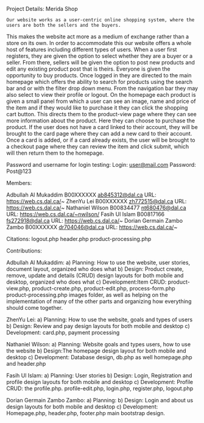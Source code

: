 Project Details: Merida Shop

    Our website works as a user-centric online shopping system, where the users are both the sellers and the buyers.

This makes the website act more as a medium of exchange rather than a store on its own. In order to accommodate this our
website offers a whole host of features including different types of users. When a user first registers, they are given
the option to select whether they are a buyer or a seller. From there, sellers will be given the option to post new
products and edit any existing product post that is theirs. Everyone is given the opportunity to buy products. Once
logged in they are directed to the main homepage which offers the ability to search for products using the search
bar and or with the filter drop down menu. From the navigation bar they may also select to view their profile or logout.
On the homepage each product is given a small panel from which a user can see an image, name and price of the item and
if they would like to purchase it they can click the shopping cart button. This directs them to the product-view page
where they can see more information about the product. Here they can choose to purchase the product. If the user
does not have a card linked to their account, they will be brought to the card page where they can add a new card to their account.
Once a card is added, or if a card already exists, the user will be brought to a checkout page where they can review the item
and click submit, which will then return them to the homepage.

Password and username for login testing:
Login: user@mail.com
Password: Post@123

Members:

Adbullah Al Mukaddim B00XXXXXX ab845312@dal.ca URL: https://web.cs.dal.ca/~
ZhenYu Lei B00XXXXXX zh772515@dal.ca URL: https://web.cs.dal.ca/~
Nathaniel Wilson B00834477 nt680476@dal.ca URL: https://web.cs.dal.ca/~nwilson/
Fasih Ul Islam B00817166 fs272918@dal.ca URL: https://web.cs.dal.ca/~
Dorian Germain Zambo Zambo B00XXXXXX dr704046@dal.ca URL: https://web.cs.dal.ca/~

Citations:
logout.php
header.php
product-processing.php

Contributions:

Adbullah Al Mukaddim:
a) Planning: How to use the website, user stories, document layout, organized who does what
b) Design: Product create, remove, update and details (CRUD) design layouts for both mobile and desktop, organized who does what
c) Development:Item CRUD: product-view.php, product-create.php, product-edit.php, process-form.php
product-processing.php images folder, as well as helping on the implementation of many of the other parts and
organizing how everything should come together.

ZhenYu Lei:
a) Planning: How to use the website, goals and types of users
b) Design: Review and pay design layouts for both mobile and desktop
c) Development: card.php, payment processing

Nathaniel Wilson:
a) Planning: Website goals and types users, how to use the website
b) Design:The homepage design layout for both mobile and desktop
c) Development: Database design, db.php as well homepage.php and header.php

Fasih Ul Islam:
a) Planning: User stories
b) Design: Login, Registration and profile design layouts for both mobile and desktop
c) Development: Profile CRUD: the profile.php. profile-edit.php, login.php, register.php, logout.php

Dorian Germain Zambo Zambo:
a) Planning:
b) Design: Login and about us design layouts for both mobile and desktop
c) Development: Homepage.php, header.php, footer.php main bootstrap design.
